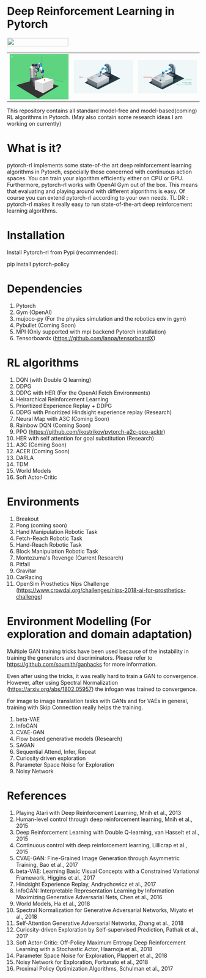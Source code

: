 # Deep Reinforcement Learning in Pytorch
<img width="160px" height="22px" href="https://github.com/pytorch/pytorch" src="https://pp.userapi.com/c847120/v847120960/82b4/xGBK9pXAkw8.jpg">


<table>
  <tr>
    <td><img src="/assets/r_her.gif?raw=true" width="200"></td>
    <td><img src="/assets/goal-3.png?raw=true" width="200"></td>
    <td><img src="/assets/virtual-goal.png?raw=true" width="200"></td>
  </tr>
</table>

This repository contains all standard model-free and model-based(coming) RL algorithms in Pytorch. (May also contain some research ideas I am working on currently)

# What is it?
pytorch-rl implements some state-of-the art deep reinforcement learning algorithms in Pytorch, especially those concerned with continuous action spaces. You can train your algorithm efficiently either on CPU or GPU. Furthermore, pytorch-rl works with OpenAI Gym out of the box. This means that evaluating and playing around with different algorithms is easy. Of course you can extend pytorch-rl according to your own needs.
TL:DR : pytorch-rl makes it really easy to run state-of-the-art deep reinforcement learning algorithms.

# Installation

Install Pytorch-rl from Pypi (recommended):

pip install pytorch-policy

# Dependencies
1. Pytorch
2. Gym (OpenAI)
3. mujoco-py (For the physics simulation and the robotics env in gym)
4. Pybullet (Coming Soon)
5. MPI (Only supported with mpi backend Pytorch installation)
6. Tensorboardx (https://github.com/lanpa/tensorboardX)

# RL algorithms
1. DQN (with Double Q learning)
2. DDPG 
3. DDPG with HER (For the OpenAI Fetch Environments)
4. Heirarchical Reinforcement Learning
5. Prioritized Experience Replay + DDPG
6. DDPG with Prioritized Hindsight experience replay (Research)
7. Neural Map with A3C (Coming Soon)
8. Rainbow DQN (Coming Soon)
9. PPO (https://github.com/ikostrikov/pytorch-a2c-ppo-acktr)
10. HER with self attention for goal substitution (Research)
11. A3C (Coming Soon)
12. ACER (Coming Soon)
13. DARLA
14. TDM
15. World Models
16. Soft Actor-Critic

# Environments
1. Breakout 
2. Pong (coming soon)
3. Hand Manipulation Robotic Task
4. Fetch-Reach Robotic Task
5. Hand-Reach Robotic Task 
6. Block Manipulation Robotic Task
7. Montezuma's Revenge (Current Research)
8. Pitfall
9. Gravitar
10. CarRacing
11. OpenSim Prosthetics Nips Challenge (https://www.crowdai.org/challenges/nips-2018-ai-for-prosthetics-challenge)

# Environment Modelling (For exploration and domain adaptation)

Multiple GAN training tricks have been used because of the instability in training the generators and discriminators.
Please refer to https://github.com/soumith/ganhacks for more information.

Even after using the tricks, it was really hard to train a GAN to convergence. 
However, after using Spectral Normalization (https://arxiv.org/abs/1802.05957) the infogan was trained to convergence.

For image to image translation tasks with GANs and for VAEs in general, training with Skip Connection really helps the training.

1. beta-VAE
2. InfoGAN
3. CVAE-GAN
4. Flow based generative models (Research)
5. SAGAN
6. Sequential Attend, Infer, Repeat
7. Curiosity driven exploration
6. Parameter Space Noise for Exploration
7. Noisy Network

# References
1. Playing Atari with Deep Reinforcement Learning, Mnih et al., 2013
2. Human-level control through deep reinforcement learning, Mnih et al., 2015
3. Deep Reinforcement Learning with Double Q-learning, van Hasselt et al., 2015
4. Continuous control with deep reinforcement learning, Lillicrap et al., 2015
5. CVAE-GAN: Fine-Grained Image Generation through Asymmetric Training, Bao et al., 2017
6. beta-VAE: Learning Basic Visual Concepts with a Constrained Variational Framework, Higgins et al., 2017
7. Hindsight Experience Replay, Andrychowicz et al., 2017
8. InfoGAN: Interpretable Representation Learning by Information Maximizing Generative Adversarial Nets, Chen et al., 2016
9. World Models, Ha et al., 2018
10. Spectral Normalization for Generative Adversarial Networks, Miyato et al., 2018
11. Self-Attention Generative Adversarial Networks, Zhang et al., 2018
12. Curiosity-driven Exploration by Self-supervised Prediction, Pathak et al., 2017
13. Soft Actor-Critic: Off-Policy Maximum Entropy Deep Reinforcement Learning with a Stochastic Actor, Haarnoja et al., 2018
14. Parameter Space Noise for Exploration, Plappert et al., 2018
15. Noisy Network for Exploration, Fortunato et al., 2018
16. Proximal Policy Optimization Algorithms, Schulman et al., 2017
